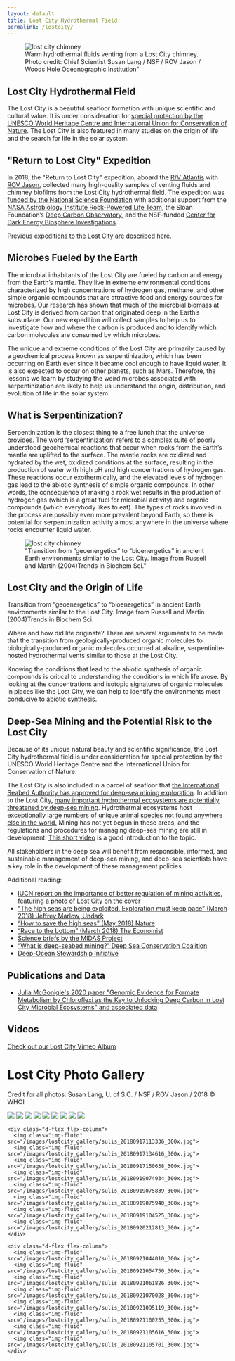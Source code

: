 ```yaml
---
layout: default
title: Lost City Hydrothermal Field
permalink: /lostcity/
---
```


<div class="float-right">
<figure class="figure">
  <img src="/images/sulis_20180916180909_smaller2_sq.png" class="figure-img img-fluid rounded" alt="lost city chimney">
  <figcaption class="figure-caption">Warm hydrothermal fluids venting from a Lost City chimney. Photo credit: Chief Scientist Susan Lang / NSF / ROV Jason / Woods Hole Oceanographic Institution" </figcaption>
</figure>
</div>

## Lost City Hydrothermal Field
The Lost City is a beautiful seafloor formation with unique scientific and cultural value. It is under consideration for [special protection by the UNESCO World Heritage Centre and International Union for Conservation of Nature](https://whc.unesco.org/en/highseas). The Lost City is also featured in many studies on the origin of life and the search for life in the solar system.

## "Return to Lost City" Expedition
In 2018, the "Return to Lost City" expedition, aboard the [R/V Atlantis](http://www.whoi.edu/main/ships/atlantis) with [ROV Jason](http://www.whoi.edu/ndsfVehicles/Jason/), collected many high-quality samples of venting fluids and chimney biofilms from the Lost City hydrothermal field. 
The expedition was [funded by the National Science Foundation](https://www.nsf.gov/awardsearch/showAward?AWD_ID=1536702) with additional support from the [NASA Astrobiology Institute Rock-Powered Life Team](https://www.colorado.edu/lab/rockpoweredlife/), the Sloan Foundation’s [Deep Carbon Observatory](https://sloan.org/programs/research/deep-carbon-observatory), and the NSF-funded [Center for Dark Energy Biosphere Investigations](https://www.darkenergybiosphere.org/).

[Previous expeditions to the Lost City are described here.](http://www.lostcity.washington.edu/)

## Microbes Fueled by the Earth
The microbial inhabitants of the Lost City are fueled by carbon and energy from the Earth’s mantle. They live in extreme environmental conditions characterized by high concentrations of hydrogen gas, methane, and other simple organic compounds that are attractive food and energy sources for microbes. Our research has shown that much of the microbial biomass at Lost City is derived from carbon that originated deep in the Earth’s subsurface. Our new expedition will collect samples to help us to investigate how and where the carbon is produced and to identify which carbon molecules are consumed by which microbes.

The unique and extreme conditions of the Lost City are primarily caused by a geochemical process known as serpentinization, which has been occurring on Earth ever since it became cool enough to have liquid water. It is also expected to occur on other planets, such as Mars. Therefore, the lessons we learn by studying the weird microbes associated with serpentinization are likely to help us understand the origin, distribution, and evolution of life in the solar system.


## What is Serpentinization?
Serpentinization is the closest thing to a free lunch that the universe provides. The word ‘serpentinization’ refers to a complex suite of poorly understood geochemical reactions that occur when rocks from the Earth’s mantle are uplifted to the surface. The mantle rocks are oxidized and hydrated by the wet, oxidized conditions at the surface, resulting in the production of water with high pH and high concentrations of hydrogen gas. These reactions occur exothermically, and the elevated levels of hydrogen gas lead to the abiotic synthesis of simple organic compounds. In other words, the consequence of making a rock wet results in the production of hydrogen gas (which is a great fuel for microbial activity) and organic compounds (which everybody likes to eat). The types of rocks involved in the process are possibly even more prevalent beyond Earth, so there is potential for serpentinization activity almost anywhere in the universe where rocks encounter liquid water.
<div class="float-right">
<figure class="figure">
  <img src="/images/Russell_cartoon.png" class="figure-img img-fluid rounded" alt="lost city chimney">
  <figcaption class="figure-caption">"Transition from “geoenergetics” to “bioenergetics” in ancient Earth environments similar to the Lost City. Image from Russell and Martin (2004)Trends in Biochem Sci." </figcaption>
</figure>
</div>


## Lost City and the Origin of Life
Transition from “geoenergetics” to “bioenergetics” in ancient Earth environments similar to the Lost City. Image from Russell and Martin (2004)Trends in Biochem Sci.

Where and how did life originate? There are several arguments to be made that the transition from geologically-produced organic molecules to biologically-produced organic molecules occurred at alkaline, serpentinite-hosted hydrothermal vents similar to those at the Lost City.

Knowing the conditions that lead to the abiotic synthesis of organic compounds is critical to understanding the conditions in which life arose. By looking at the concentrations and isotopic signatures of organic molecules in places like the Lost City, we can help to identify the environments most conducive to abiotic synthesis.


## Deep-Sea Mining and the Potential Risk to the Lost City
Because of its unique natural beauty and scientific significance, the Lost City hydrothermal field is under consideration for special protection by the UNESCO World Heritage Centre and the International Union for Conservation of Nature.

The Lost City is also included in a parcel of seafloor that [the International Seabed Authority has approved for deep-sea mining exploration](https://www.newsdeeply.com/oceans/articles/2017/09/06/seabed-mining-the-24-people-who-could-decide-the-fate-of-the-deep-ocean). In addition to the Lost City, [many important hydrothermal ecosystems are potentially threatened by deep-sea mining](http://www.southernfriedscience.com/one-fifth-of-all-known-hydrothermal-vents-are-threatened-by-deep-sea-mining/). Hydrothermal ecosystems host exceptionally [large numbers of unique animal species not found anywhere else in the world.](https://www.newsdeeply.com/oceans/articles/2017/08/02/the-discovery-that-could-throw-a-monkey-wrench-in-deep-sea-mining) Mining has not yet begun in these areas, and the regulations and procedures for managing deep-sea mining are still in development. [This short video](https://www.youtube.com/watch?v=ZYg5oEKk7SA) is a good introduction to the topic.

All stakeholders in the deep sea will benefit from responsible, informed, and sustainable management of deep-sea mining, and deep-sea scientists have a key role in the development of these management policies.

Additional reading:
* [IUCN report on the importance of better regulation of mining activities, featuring a photo of Lost City on the cover](https://www.iucn.org/news/secretariat/201807/draft-mining-regulations-insufficient-protect-deep-sea-%E2%80%93-iucn-report)
* [“The high seas are being exploited. Exploration must keep pace” (March 2018) Jeffrey Marlow, Undark](https://undark.org/article/high-seas-conservation-exploration/)
* [“How to save the high seas” (May 2018) Nature](https://www.nature.com/articles/d41586-018-05079-z)
* [“Race to the bottom” (March 2018) The Economist](http://media.economist.com/news/technology-quarterly/21738059-mining-ocean-floor-about-go-mainstream-race-bottom)
* [Science briefs by the MIDAS Project](https://www.eu-midas.net/policy-and-governance/science-briefs)
* [“What is deep-seabed mining?” Deep Sea Conservation Coalition](http://www.savethehighseas.org/deep-sea-mining/)
* [Deep-Ocean Stewardship Initiative](http://dosi-project.org/)

## Publications and Data
* [Julia McGonigle's 2020 paper "Genomic Evidence for Formate Metabolism by Chloroflexi as the Key to Unlocking Deep Carbon in Lost City Microbial Ecosystems" and associated data](/alldata/McGonigle-2019-LCY/)

## Videos
[Check out our Lost City Vimeo Album](https://vimeo.com/album/5459980)

<!-- Gallery from https://www.tutorialstonight.com/bootstrap-image-gallery.php-->
<div class="container-fluid">
  <h1 class="text-center">Lost City Photo Gallery</h1>
  <p class="text-center">Credit for all photos: Susan Lang, U. of S.C. / NSF / ROV Jason / 2018 © WHOI</p>

  <div class="d-flex flex-wrap justify-content-center">
    <div class="d-flex flex-column">
      <img class="img-fluid" src="/images/lostcity_gallery/sulis_20180917060132_300x.jpg">
      <img class="img-fluid" src="/images/lostcity_gallery/sulis_20180917082145_300x.jpg">
      <img class="img-fluid" src="/images/lostcity_gallery/sulis_20180917093149_300x.jpg">
      <img class="img-fluid" src="/images/lostcity_gallery/sulis_20180917084823_300x.jpg">
      <img class="img-fluid" src="/images/lostcity_gallery/sulis_20180917100838_300x.jpg">      
      <img class="img-fluid" src="/images/lostcity_gallery/sulis_20180917101045_300x.jpg">      
      <img class="img-fluid" src="/images/lostcity_gallery/sulis_20180917102247_300x.jpg">      
      <img class="img-fluid" src="/images/lostcity_gallery/sulis_20180917102725_300x.jpg">      
      <img class="img-fluid" src="/images/lostcity_gallery/sulis_20180917105130_300x.jpg">      
    </div>  
    
    <div class="d-flex flex-column">
      <img class="img-fluid" src="/images/lostcity_gallery/sulis_20180917113336_300x.jpg">
      <img class="img-fluid" src="/images/lostcity_gallery/sulis_20180917134616_300x.jpg">    
      <img class="img-fluid" src="/images/lostcity_gallery/sulis_20180917150638_300x.jpg">
      <img class="img-fluid" src="/images/lostcity_gallery/sulis_20180919074934_300x.jpg">
      <img class="img-fluid" src="/images/lostcity_gallery/sulis_20180919075839_300x.jpg">
      <img class="img-fluid" src="/images/lostcity_gallery/sulis_20180919075940_300x.jpg">
      <img class="img-fluid" src="/images/lostcity_gallery/sulis_20180919104525_300x.jpg">
      <img class="img-fluid" src="/images/lostcity_gallery/sulis_20180920212813_300x.jpg">
    </div>  
    
    <div class="d-flex flex-column">
      <img class="img-fluid" src="/images/lostcity_gallery/sulis_20180921044010_300x.jpg">
      <img class="img-fluid" src="/images/lostcity_gallery/sulis_20180921054750_300x.jpg">
      <img class="img-fluid" src="/images/lostcity_gallery/sulis_20180921061826_300x.jpg">
      <img class="img-fluid" src="/images/lostcity_gallery/sulis_20180921070028_300x.jpg">
      <img class="img-fluid" src="/images/lostcity_gallery/sulis_20180921095119_300x.jpg">
      <img class="img-fluid" src="/images/lostcity_gallery/sulis_20180921100255_300x.jpg">
      <img class="img-fluid" src="/images/lostcity_gallery/sulis_20180921105616_300x.jpg">
      <img class="img-fluid" src="/images/lostcity_gallery/sulis_20180921105701_300x.jpg">      
    </div>  
     
  </div>
</div>
